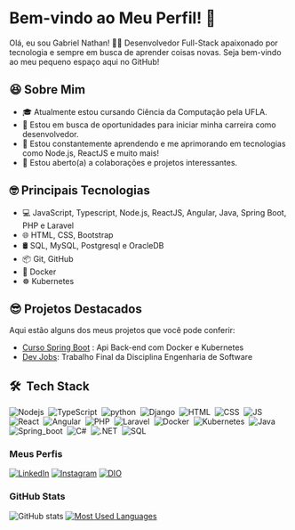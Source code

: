 # Bem-vindo ao Meu Perfil! 👋

Olá, eu sou Gabriel Nathan! 👨‍💻 Desenvolvedor Full-Stack apaixonado por tecnologia e sempre em busca de aprender coisas novas. Seja bem-vindo ao meu pequeno espaço aqui no GitHub! 

## 😆 Sobre Mim

- 🎓 Atualmente estou cursando Ciência da Computação pela UFLA.
- 💼 Estou em busca de oportunidades para iniciar minha carreira como desenvolvedor.
- 🌱 Estou constantemente aprendendo e me aprimorando em tecnologias como Node.js, ReactJS e muito mais!
- 🤝 Estou aberto(a) a colaborações e projetos interessantes.

## 🤓 Principais Tecnologias

- 💻 JavaScript, Typescript, Node.js, ReactJS, Angular, Java, Spring Boot, PHP e Laravel
- 🌐 HTML, CSS, Bootstrap
- 🛢️ SQL, MySQL, Postgresql e OracleDB
- 📦 Git, GitHub
- 🐳 Docker
- ☸ Kubernetes

## 😎 Projetos Destacados

Aqui estão alguns dos meus projetos que você pode conferir:

- [Curso Spring Boot](https://github.com/GabrielNathan12/Curso-Java-Rocketseat) : Api Back-end com Docker e Kubernetes
- [Dev Jobs](https://github.com/vitormeloa/gcc188-devjobs): Trabalho Final da Disciplina Engenharia de Software


## 🛠 &nbsp;Tech Stack

![Nodejs](https://img.shields.io/badge/-Node-05122A?style=flat&logo=Node.js)&nbsp;
![TypeScript](https://img.shields.io/badge/-TypeScript-05122A?style=flat&logo=TypeScript)&nbsp;
![python](https://img.shields.io/badge/-Python-05122A?style=flat&logo=Python)&nbsp;
![Django](https://img.shields.io/badge/-Django-05122A?style=flat&logo=Django)&nbsp;
![HTML](https://img.shields.io/badge/-HTML-05122A?style=flat&logo=HTML5)&nbsp;
![CSS](https://img.shields.io/badge/-CSS-05122A?style=flat&logo=CSS3&logoColor=1572B6)&nbsp;
![JS](https://img.shields.io/badge/-JavaScript-05122A?style=flat&logo=javascript)&nbsp;
![React](https://img.shields.io/badge/-React-05122A?style=flat&logo=React)&nbsp;
![Angular](https://img.shields.io/badge/-Angular-05122A?style=flat&logo=Angular)&nbsp;
![PHP](https://img.shields.io/badge/-PHP-05122A?style=flat&logo=PHP)&nbsp;
![Laravel](https://img.shields.io/badge/-Laravel-05122A?style=flat&logo=Laravel)&nbsp;
![Docker](https://img.shields.io/badge/-Docker-05122A?style=flat&logo=Docker)&nbsp;
![Kubernetes](https://img.shields.io/badge/-Kubernetes-05122A?style=flat&logo=Kubernetes)&nbsp;
![Java](https://img.shields.io/badge/-Java-05122A?style=flat&logo=java)&nbsp;
![Spring_boot](https://img.shields.io/badge/-Spring_boot-05122A?style=flat&logo=springboot)&nbsp;
![C#](https://img.shields.io/badge/-C%23-05122A?style=flat&logo=c-sharp)&nbsp;
![.NET](https://img.shields.io/badge/-.NET-05122A?style=flat&logo=.net)&nbsp;
![SQL](https://img.shields.io/badge/-SQL-05122A?style=flat&logo=sql)&nbsp;



<h3 align="left">Meus Perfis</h3>

[![LinkedIn](https://img.shields.io/badge/-LinkedIn-000?style=for-the-badge&logo=linkedin&logoColor=0ddfe2&color:FFF)](https://www.linkedin.com/in/gabrielnathan/)
[![Instagram](https://img.shields.io/badge/-Instagram-000?style=for-the-badge&logo=instagram&logoColor=0ddfe2&color:FFF)](https://www.instagram.com/gabriel.nathan.790/)
[![DIO](https://img.shields.io/badge/-Dio-000?style=for-the-badge&logo=instagram&logoColor=0ddfe2&color:FFF)](https://www.dio.me/users/gabrielnathanmiw)


<h3 align="left">GitHub Stats</h3>

![GitHub stats](https://github-readme-stats-git-masterrstaa-rickstaa.vercel.app/api?username=GabrielNathan12&hide_title=true&show_icons=true&include_all_commits=true&count_private=true&line_height=25&hide=issues&bg_color=000&title_color=0ddfe2&text_color=FFF&border_radius=3&border_color=0ddfe2&icon_color=0ddfe2&theme=jolly)
[![Most Used Languages](https://github-readme-stats-git-masterrstaa-rickstaa.vercel.app/api/top-langs/?username=GabrielNathan12&line_height=10&card_width=290&layout=compact&hide_title=false&count_private=true&langs_count=4&show_icons=true&title_color=0ddfe2&hide=html,css&bg_color=000&text_color=0ddfe2&border_radius=3&border_color=0ddfe2&count_private=true)](https://github.com/GabrielNathan12/GabrielNathan12)
<br>

